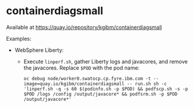# containerdiagsmall

Available at <https://quay.io/repository/kgibm/containerdiagsmall>

Examples:

* WebSphere Liberty:
    * Execute `linperf.sh`, gather Liberty logs and javacores, and remove the javacores. Replace `$POD` with the pod name:
      
      `oc debug node/worker0.swatocp.cp.fyre.ibm.com -t --image=quay.io/kgibm/containerdiagsmall -- run.sh sh -c 'linperf.sh -q -s 60 $(podinfo.sh -p $POD) && podfscp.sh -s -p $POD /logs /config /output/javacore* && podfsrm.sh -p $POD /output/javacore*'`
